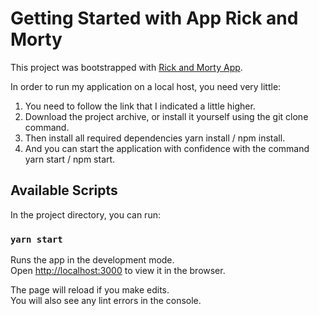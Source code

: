 # Getting Started with  App Rick and Morty

This project was bootstrapped with [Rick and Morty App](https://github.com/JamesWhite10/rick_and_morty).

In order to run my application on a local host, you need very little:
1. You need to follow the link that I indicated a little higher.
2. Download the project archive, or install it yourself using the git clone command.
3. Then install all required dependencies yarn install / npm install.
4. And you can start the application with confidence with the command yarn start / npm start.

## Available Scripts

In the project directory, you can run:

### `yarn start`

Runs the app in the development mode.\
Open [http://localhost:3000](http://localhost:3000) to view it in the browser.

The page will reload if you make edits.\
You will also see any lint errors in the console.
